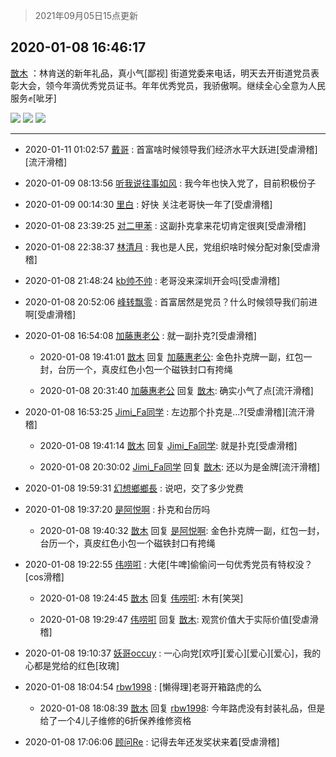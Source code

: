 > 2021年09月05日15点更新
<link rel="stylesheet" href="https://cdn.jsdelivr.net/gh/taotie6/sampleJSON@main/css/photo_show.css">


 ## 2020-01-08 16:46:17 

 [㪚木](https://www.coolapk.com/feed/15797726?shareKey=Nzc5ZTE0NjlhZWEwNjEzMTc1MGU~) ：林肯送的新年礼品，真小气[鄙视]
街道党委来电话，明天去开街道党员表彰大会，领今年滴优秀党员证书。年年优秀党员，我骄傲啊。继续全心全意为人民服务✊[呲牙] 

<div class="album">
<img class="img-item" src="http://image.coolapk.com/feed/2020/0108/16/1081091_0732db4c_2937_0166@3325x2494.jpeg" />
<img class="img-item" src="http://image.coolapk.com/feed/2020/0108/16/1081091_7e26d6d0_2937_0168@3325x2494.jpeg" />
<img class="img-item" src="http://image.coolapk.com/feed/2020/0108/16/1081091_51a13848_2937_017@3325x2494.jpeg" />
</div>

 ------- 

- 2020-01-11 01:02:57 [戴哥](uid=2483039) : 首富啥时候领导我们经济水平大跃进[受虐滑稽][流汗滑稽] 

- 2020-01-09 08:13:56 [听我说往事如风](uid=1531308) : 我今年也快入党了，目前积极份子 

- 2020-01-09 00:14:30 [里白](uid=1518891) : 好快 关注老哥快一年了[受虐滑稽] 

- 2020-01-08 23:39:25 [对二甲苯](uid=2184595) : 这副扑克拿来花切肯定很爽[受虐滑稽] 

- 2020-01-08 22:38:37 [林清月](uid=3083763) : 我也是人民，党组织啥时候分配对象[受虐滑稽] 

- 2020-01-08 21:48:24 [kb帅不帅](uid=1534346) : 老哥没来深圳开会吗[受虐滑稽] 

- 2020-01-08 20:52:06 [峰转飘零](uid=900024) : 首富居然是党员？什么时候领导我们前进啊[受虐滑稽] 

- 2020-01-08 16:54:08 [加藤惠老公](uid=1266680) : 就一副扑克?[受虐滑稽] 

    - 2020-01-08 19:41:01 [㪚木](uid=1081091) 回复 [加藤惠老公](uid=1266680): 金色扑克牌一副，红包一封，台历一个，真皮红色小包一个磁铁封口有挎绳 

    - 2020-01-08 20:31:40 [加藤惠老公](uid=1266680) 回复 [㪚木](uid=1081091): 确实小气了点[流汗滑稽] 

- 2020-01-08 16:53:25 [Jimi_Fa同学](uid=658442) : 左边那个扑克是...?[受虐滑稽][流汗滑稽] 

    - 2020-01-08 19:41:14 [㪚木](uid=1081091) 回复 [Jimi_Fa同学](uid=658442): 就是扑克[受虐滑稽] 

    - 2020-01-08 20:30:02 [Jimi_Fa同学](uid=658442) 回复 [㪚木](uid=1081091): 还以为是金牌[流汗滑稽] 

- 2020-01-08 19:59:31 [幻想鄉鄉長](uid=699581) : 说吧，交了多少党费 

- 2020-01-08 19:37:20 [是阿悦啊](uid=601969) : 扑克和台历吗 

    - 2020-01-08 19:40:32 [㪚木](uid=1081091) 回复 [是阿悦啊](uid=601969): 金色扑克牌一副，红包一封，台历一个，真皮红色小包一个磁铁封口有挎绳 

- 2020-01-08 19:22:55 [伟唠咑](uid=488448) : 大佬[牛啤]偷偷问一句优秀党员有特权没？[cos滑稽] 

    - 2020-01-08 19:24:45 [㪚木](uid=1081091) 回复 [伟唠咑](uid=488448): 木有[笑哭] 

    - 2020-01-08 19:29:47 [伟唠咑](uid=488448) 回复 [㪚木](uid=1081091): 观赏价值大于实际价值[受虐滑稽] 

- 2020-01-08 19:10:37 [妖哥occuy](uid=1388591) : 一心向党[欢呼][爱心][爱心][爱心]，我的心都是党给的红色[玫瑰] 

- 2020-01-08 18:04:54 [rbw1998](uid=602980) : [懒得理]老哥开箱路虎的么 

    - 2020-01-08 18:08:39 [㪚木](uid=1081091) 回复 [rbw1998](uid=602980): 今年路虎没有封装礼品，但是给了一个4儿子维修的6折保养维修资格 

- 2020-01-08 17:06:06 [顾问Re](uid=886479) : 记得去年还发奖状来着[受虐滑稽] 

